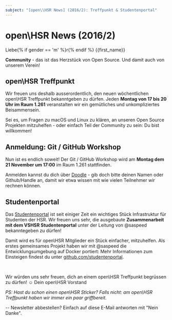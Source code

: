 ```yaml
---
subject: "[open\\HSR News] (2016/2): Treffpunkt & Studentenportal"
---
```

# open\\HSR News (2016/2)

Liebe{% if gender == 'm' %}r{% endif %} {{first_name}}

**Community** - das ist das Herzstück von Open Source. Und damit auch von unserem Verein!

## open\\HSR Treffpunkt

Wir freuen uns deshalb ausserordentlich, den neuen wöchentlichen open\\HSR Treffpunkt bekanntgeben zu dürfen. Jeden **Montag von 17 bis 20 Uhr im Raum 1.261** veranstalten wir ein gemütliches und unkompliziertes Beisammensein.

Sei es, um Fragen zu macOS und Linux zu klären, an unseren Open Source Projekten mitzuhelfen - oder einfach Teil der Community zu sein: Du bist willkommen!

## Anmeldung: Git / GitHub Workshop
Nun ist es endlich soweit! Der Git / GitHub Workshop wird am **Montag dem 21 November um 17:00** im Raum 1.261 stattfinden.

Anmelden kannst du dich über [Doodle](http://doodle.com/poll/t5pzqmszpndaqqf4) - gib doch bitte deinen Namen oder Github/Handle an, damit wir etwa wissen mit wie vielen Teilnehmer wir rechnen können.

## Studentenportal

Das [Studentenportal](https://studentenportal.ch/) ist seit einiger Zeit ein wichtiges Stück Infrastruktur für Studenten der HSR. Wir freuen uns sehr, die ausgebaute **Zusammenarbeit mit dem VSHSR Studentenportal** unter der Leitung von @saspeed bekanntegeben zu dürfen!

Damit wird es für open\\HSR Mitglieder ein Stück einfacher, mitzuhelfen. Als erstes gemeinsames Projekt haben wir mit @saspeed die Entwicklungsumgebung auf Docker portiert: Mehr Informationen zum Einsteigen findest du unter [github.com/studentenportal](https://github.com/studentenportal/).

<br>

Wir würden uns sehr freuen, dich an einem open\\HSR Treffpunkt begrüssen zu dürfen! ☺
Dein open\\HSR Vorstand

_PS: Hast du schon einen open\\HSR Sticker? Falls nicht: am open\\HSR Treffpunkt haben wir immer ein paar griffbereit._

--
Newsletter abbestellen? Einfach auf diese E-Mail antworten mit "Nein Danke".
